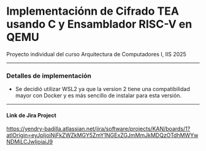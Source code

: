 # Implementaciónn de Cifrado TEA usando C y Ensamblador RISC-V en QEMU
Proyecto individual del curso Arquitectura de Computadores I, IIS 2025

---

### Detalles de implementación
- Se decidió utilizar WSL2 ya que la version 2 tiene una compatibilidad mayor con Docker y es más sencillo de instalar para esta versión.


---
#### Link de Jira Project
https://yendry-badilla.atlassian.net/jira/software/projects/KAN/boards/1?atlOrigin=eyJpIjoiNjFkZWZkMGY5ZmY1NGExZGJmMmJkMDQzOTdhMWYwNDMiLCJwIjoiaiJ9
